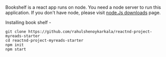 Bookshelf is a react app runs on node. You need a node server to run this application. If you don't have node, please visit [node.Js downloads](https://nodejs.org/en/download/) page.


 Installing book shelf -

```
git clone https://github.com/rahulshenoykarkala/reactnd-project-myreads-starter
cd reactnd-project-myreads-starter
npm init
npm start
```
